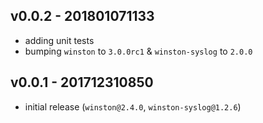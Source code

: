 ## v0.0.2 - 201801071133

 - adding unit tests
 - bumping `winston` to `3.0.0rc1` & `winston-syslog` to `2.0.0`

## v0.0.1 - 201712310850

 - initial release (`winston@2.4.0`, `winston-syslog@1.2.6`)
